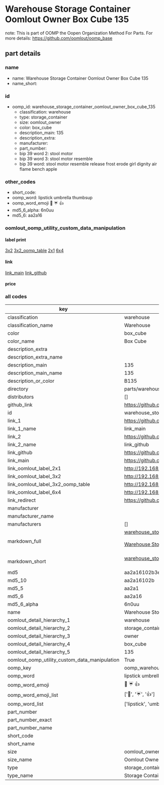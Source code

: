 # Warehouse Storage Container Oomlout Owner Box Cube 135  

note: This is part of OOMP the Oopen Organization Method For Parts. For more details: https://github.com/oomlout/oomp_base

##  part details
  







### name
* name: Warehouse Storage Container Oomlout Owner Box Cube 135
* name_short: 
### id
* oomp_id: warehouse_storage_container_oomlout_owner_box_cube_135
  * classification: warehouse
  * type: storage_container
  * size: oomlout_owner
  * color: box_cube
  * description_main: 135
  * description_extra: 
  * manufacturer: 
  * part_number: 
  * bip 39 word 2: stool motor
  * bip 39 word 3: stool motor resemble
  * bip 39 word: stool motor resemble release frost erode girl dignity air flame bench apple

### other_codes
* short_code: 
* oomp_word: lipstick umbrella thumbsup
* oomp_word_emoji :lipstick: :umbrella: :thumbsup:
* md5_6_alpha: 6n0uu
* md5_6: aa2a16






### oomlout_oomp_utility_custom_data_manipulation
#### label print
[3x2](http://192.168.1.245:1112/?label=oomp%206n0uu)
[3x2_oomp_table](http://192.168.1.108:1112/?label=oomp%206n0uu)
[2x1](http://192.168.1.242:1112/?label=oomp%206n0uu)
[6x4](http://192.168.1.55:1112/?label=oomp%206n0uu)    

#### link

[link_main](https://github.com/oomlout/oomlout_oomp_version_1_messy/tree/main/parts/warehouse_storage_container_oomlout_owner_box_cube_135) [link_github](https://github.com/oomlout/oomlout_oomp_version_1_messy/tree/main/parts/warehouse_storage_container_oomlout_owner_box_cube_135)                             

#### price







### all codes 
| key | value |  
| --- | --- |  
| classification | warehouse |  
| classification_name | Warehouse |  
| color | box_cube |  
| color_name | Box Cube |  
| description_extra |  |  
| description_extra_name |  |  
| description_main | 135 |  
| description_main_name | 135 |  
| description_or_color | B135 |  
| directory | parts/warehouse_storage_container_oomlout_owner_box_cube_135 |  
| distributors | [] |  
| github_link | https://github.com/oomlout/oomlout_oomp_part_src/tree/main/parts/warehouse_storage_container_oomlout_owner_box_cube_135 |  
| id | warehouse_storage_container_oomlout_owner_box_cube_135 |  
| link_1 | https://github.com/oomlout/oomlout_oomp_version_1_messy/tree/main/parts/warehouse_storage_container_oomlout_owner_box_cube_135 |  
| link_1_name | link_main |  
| link_2 | https://github.com/oomlout/oomlout_oomp_version_1_messy/tree/main/parts/warehouse_storage_container_oomlout_owner_box_cube_135 |  
| link_2_name | link_github |  
| link_github | https://github.com/oomlout/oomlout_oomp_version_1_messy/tree/main/parts/warehouse_storage_container_oomlout_owner_box_cube_135 |  
| link_main | https://github.com/oomlout/oomlout_oomp_version_1_messy/tree/main/parts/warehouse_storage_container_oomlout_owner_box_cube_135 |  
| link_oomlout_label_2x1 | http://192.168.1.242:1112/?label=oomp%206n0uu |  
| link_oomlout_label_3x2 | http://192.168.1.245:1112/?label=oomp%206n0uu |  
| link_oomlout_label_3x2_oomp_table | http://192.168.1.108:1112/?label=oomp%206n0uu |  
| link_oomlout_label_6x4 | http://192.168.1.55:1112/?label=oomp%206n0uu |  
| link_redirect | https://github.com/oomlout/oomlout_oomp_version_1_messy/tree/main/parts/warehouse_storage_container_oomlout_owner_box_cube_135 |  
| manufacturer |  |  
| manufacturer_name |  |  
| manufacturers | [] |  
| markdown_full | [warehouse_storage_container_oomlout_owner_box_cube_135](none)<br>[](none)<br>[Warehouse Storage Container Oomlout Owner Box Cube 135](none)<br><br> |  
| markdown_short | [warehouse_storage_container_oomlout_owner_box_cube_135](none)<br><br> |  
| md5 | aa2a16102b3e0c49322ebb536ea41eb3 |  
| md5_10 | aa2a16102b |  
| md5_5 | aa2a1 |  
| md5_6 | aa2a16 |  
| md5_6_alpha | 6n0uu |  
| name | Warehouse Storage Container Oomlout Owner Box Cube 135 |  
| oomlout_detail_hierarchy_1 | warehouse |  
| oomlout_detail_hierarchy_2 | storage_container |  
| oomlout_detail_hierarchy_3 | owner |  
| oomlout_detail_hierarchy_4 | box_cube |  
| oomlout_detail_hierarchy_5 | 135 |  
| oomlout_oomp_utility_custom_data_manipulation | True |  
| oomp_key | oomp_warehouse_storage_container_oomlout_owner_box_cube_135 |  
| oomp_word | lipstick umbrella thumbsup |  
| oomp_word_emoji | :lipstick: :umbrella: :thumbsup: |  
| oomp_word_emoji_list | [':lipstick:', ':umbrella:', ':thumbsup:'] |  
| oomp_word_list | ['lipstick', 'umbrella', 'thumbsup'] |  
| part_number |  |  
| part_number_exact |  |  
| part_number_name |  |  
| short_code |  |  
| short_name |  |  
| size | oomlout_owner |  
| size_name | Oomlout Owner |  
| type | storage_container |  
| type_name | Storage Container |  
